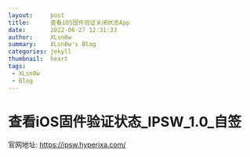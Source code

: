 ```yaml
---
layout:     post
title:      查看iOS固件验证关闭状态App
date:       2022-06-27 12:31:33
author:     XLsn0w
summary:    XLsn0w's Blog
categories: jekyll
thumbnail:  heart
tags:
 - XLsn0w
 - Blog
---
```


# 查看iOS固件验证状态_IPSW_1.0_自签

官网地址: https://ipsw.hyperixa.com/



[1]: https://xlsn0w.github.io
